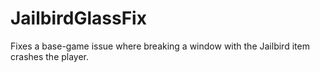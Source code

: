 # JailbirdGlassFix
Fixes a base-game issue where breaking a window with the Jailbird item crashes the player. 
